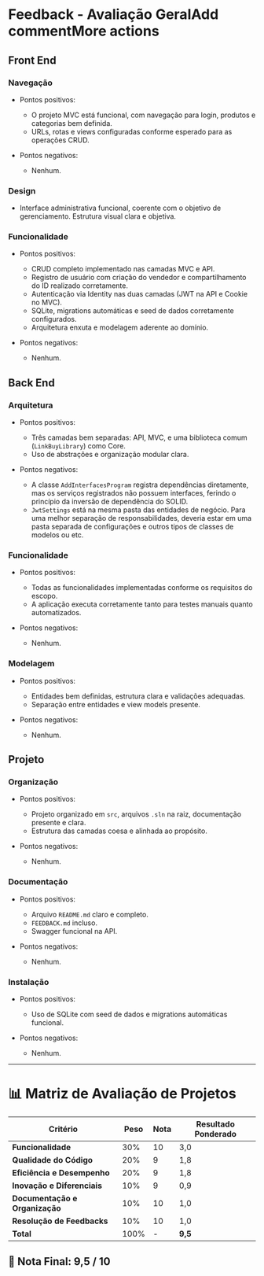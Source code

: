 # Feedback - Avaliação GeralAdd commentMore actions

## Front End

### Navegação
  * Pontos positivos:
    - O projeto MVC está funcional, com navegação para login, produtos e categorias bem definida.
    - URLs, rotas e views configuradas conforme esperado para as operações CRUD.

  * Pontos negativos:
    - Nenhum.

### Design
  - Interface administrativa funcional, coerente com o objetivo de gerenciamento. Estrutura visual clara e objetiva.

### Funcionalidade
  * Pontos positivos:
    - CRUD completo implementado nas camadas MVC e API.
    - Registro de usuário com criação do vendedor e compartilhamento do ID realizado corretamente.
    - Autenticação via Identity nas duas camadas (JWT na API e Cookie no MVC).
    - SQLite, migrations automáticas e seed de dados corretamente configurados.
    - Arquitetura enxuta e modelagem aderente ao domínio.

  * Pontos negativos:
    - Nenhum.

## Back End

### Arquitetura
  * Pontos positivos:
    - Três camadas bem separadas: API, MVC, e uma biblioteca comum (`LinkBuyLibrary`) como Core.
    - Uso de abstrações e organização modular clara.

  * Pontos negativos:
    - A classe `AddInterfacesProgram` registra dependências diretamente, mas os serviços registrados não possuem interfaces, ferindo o princípio da inversão de dependência do SOLID.
    - `JwtSettings` está na mesma pasta das entidades de negócio. Para uma melhor separação de responsabilidades, deveria estar em uma pasta separada de configurações e outros tipos de classes de modelos ou etc.

### Funcionalidade
  * Pontos positivos:
    - Todas as funcionalidades implementadas conforme os requisitos do escopo.
    - A aplicação executa corretamente tanto para testes manuais quanto automatizados.

  * Pontos negativos:
    - Nenhum.

### Modelagem
  * Pontos positivos:
    - Entidades bem definidas, estrutura clara e validações adequadas.
    - Separação entre entidades e view models presente.

  * Pontos negativos:
    - Nenhum.

## Projeto

### Organização
  * Pontos positivos:
    - Projeto organizado em `src`, arquivos `.sln` na raiz, documentação presente e clara.
    - Estrutura das camadas coesa e alinhada ao propósito.

  * Pontos negativos:
    - Nenhum.

### Documentação
  * Pontos positivos:
    - Arquivo `README.md` claro e completo.
    - `FEEDBACK.md` incluso.
    - Swagger funcional na API.

  * Pontos negativos:
    - Nenhum.

### Instalação
  * Pontos positivos:
    - Uso de SQLite com seed de dados e migrations automáticas funcional.

  * Pontos negativos:
    - Nenhum.

---

# 📊 Matriz de Avaliação de Projetos

| **Critério**                   | **Peso** | **Nota** | **Resultado Ponderado**                  |
|-------------------------------|----------|----------|------------------------------------------|
| **Funcionalidade**            | 30%      | 10       | 3,0                                      |
| **Qualidade do Código**       | 20%      | 9        | 1,8                                      |
| **Eficiência e Desempenho**   | 20%      | 9        | 1,8                                      |
| **Inovação e Diferenciais**   | 10%      | 9        | 0,9                                      |
| **Documentação e Organização**| 10%      | 10       | 1,0                                      |
| **Resolução de Feedbacks**    | 10%      | 10       | 1,0                                      |
| **Total**                     | 100%     | -        | **9,5**                                  |

## 🎯 **Nota Final: 9,5 / 10**
